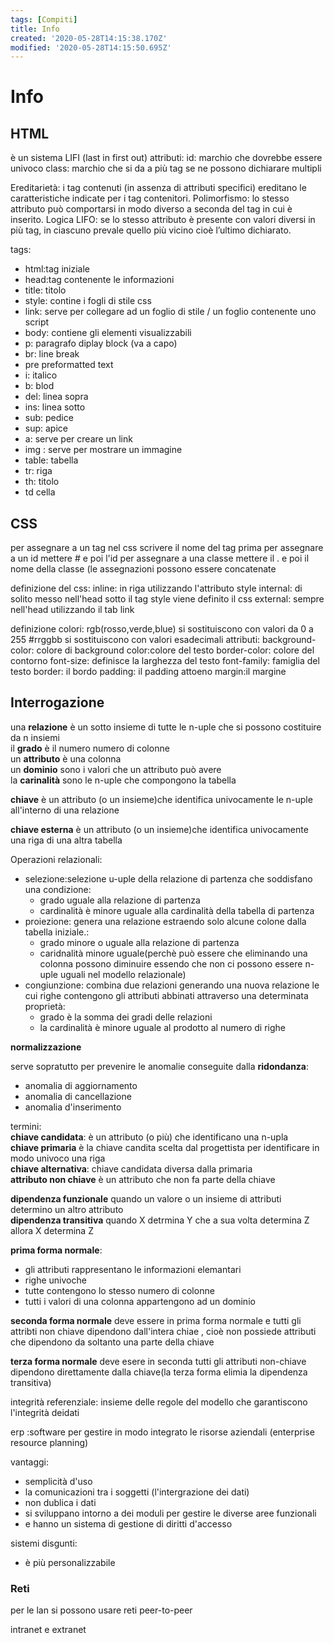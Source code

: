 ```yaml
---
tags: [Compiti]
title: Info
created: '2020-05-28T14:15:38.170Z'
modified: '2020-05-28T14:15:50.695Z'
---
```


# Info

## HTML
è un sistema LIFI (last in first out) 
attributi:
id: marchio che dovrebbe essere univoco
class: marchio che si da a più tag se ne possono dichiarare multipli

Ereditarietà: i tag contenuti (in assenza di attributi specifici) ereditano le caratteristiche indicate per i tag contenitori.
Polimorfismo: lo stesso attributo può comportarsi in modo diverso a seconda del tag in cui è inserito.
Logica LIFO: se lo stesso attributo è presente con valori diversi in più tag, in ciascuno prevale quello più vicino cioè l’ultimo dichiarato.

tags:
- html:tag iniziale
- head:tag contenente le informazioni
- title: titolo 
- style: contine i fogli di stile css
- link: serve per collegare ad un foglio di stile / un foglio contenente uno script
- body: contiene gli elementi visualizzabili
- p: paragrafo diplay block (va a capo)
- br: line break
- pre preformatted text
- i: italico
- b: blod
- del: linea sopra
- ins: linea sotto
- sub: pedice
- sup: apice
- a: serve per creare un link
- img : serve per mostrare un immagine
- table: tabella
- tr: riga
- th: titolo
- td cella

## CSS
per assegnare a un tag nel css scrivere il nome del tag prima
per assegnare a un id mettere \# e poi l'id
per assegnare a una classe mettere il . e poi il nome della classe 
(le assegnazioni possono essere concatenate

definizione del css:
inline: in riga utilizzando l'attributo style
internal: di solito messo nell'head sotto il tag style viene definito il css
external: sempre nell'head utilizzando il tab link

definizione colori:
rgb(rosso,verde,blue) si sostituiscono con valori da 0 a 255
\#rrggbb si sostituiscono con valori esadecimali
attributi:
background-color: colore di background
color:colore del testo
border-color: colore del contorno
font-size: definisce la larghezza del testo
font-family: famiglia del testo
border: il bordo
padding: il padding attoeno 
margin:il margine



## Interrogazione


una **relazione** è un sotto insieme di tutte le n-uple che si possono costituire da n insiemi<br>
il **grado** è il numero numero di colonne <br>
un **attributo** è una colonna<br>
un **dominio** sono i valori che un attributo può avere<br>
la **carinalità** sono le n-uple che compongono la tabella<br>


**chiave** è un attributo (o un insieme)che identifica univocamente le n-uple all'interno di una relazione

**chiave esterna** è un attributo (o un insieme)che identifica univocamente una riga di una altra tabella 


Operazioni relazionali:
- selezione:selezione u-uple della relazione di partenza che soddisfano una condizione:
    - grado uguale alla relazione di partenza
    - cardinalità è minore uguale alla cardinalità della tabella di partenza
- proiezione: genera una relazione estraendo solo alcune colone dalla tabella iniziale.:
    - grado minore o uguale alla relazione di partenza
    - caridnalità minore uguale(perchè può essere che eliminando una colonna possono diminuire essendo che non ci possono essere n-uple uguali nel modello relazionale)
- congiunzione: combina due relazioni generando una nuova relazione le cui righe contengono gli attributi abbinati attraverso una determinata proprietà:
    - grado è la somma dei gradi delle relazioni
    - la cardinalità è minore uguale al prodotto al numero di righe

**normalizzazione**

serve sopratutto per prevenire le anomalie conseguite dalla **ridondanza**:
- anomalia di aggiornamento 
- anomalia di cancellazione
- anomalia d'inserimento

termini:<br>
**chiave candidata**: è un attributo (o più) che identificano una n-upla<br>
**chiave primaria** è la chiave candita scelta dal progettista per identificare in modo univoco una riga<br>
**chiave alternativa**: chiave candidata diversa dalla primaria<br>
**attributo non chiave** è un attributo che non fa parte della chiave<br>

**dipendenza funzionale** quando un valore o un insieme  di attributi determino un altro attributo<br>
**dipendenza transitiva** quando X detrmina Y che a sua volta determina Z allora X determina Z<br>

**prima forma normale**:
- gli attributi rappresentano le informazioni elemantari
- righe univoche
- tutte contengono lo stesso numero di colonne
- tutti i valori di una colonna appartengono ad un dominio

**seconda forma normale** deve essere in prima forma normale e tutti gli attribti non chiave dipendono dall'intera chiae , cioè non possiede attributi che dipendono da soltanto una parte della chiave

**terza forma normale** deve esere in seconda tutti gli attributi non-chiave dipendono direttamente
dalla chiave(la terza forma elimia la dipendenza transitiva)


integrità referenziale: insieme delle regole del modello che garantiscono l'integrità deidati



erp :software per gestire in modo integrato le risorse aziendali (enterprise resource planning)

vantaggi:
- semplicità d'uso
- la comunicazioni tra i soggetti (l'intergrazione dei dati)
- non dublica i dati
- si sviluppano intorno a dei moduli per gestire le diverse aree funzionali
- e hanno un sistema di gestione di diritti d'accesso

sistemi disgunti:
- è più personalizzabile


### Reti

per le lan si possono usare reti peer-to-peer 

intranet e extranet 